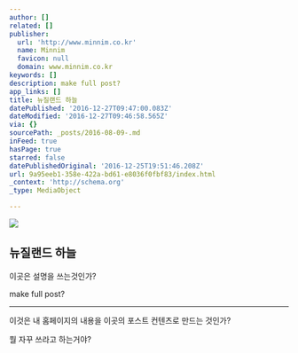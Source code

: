 ```yaml
---
author: []
related: []
publisher:
  url: 'http://www.minnim.co.kr'
  name: Minnim
  favicon: null
  domain: www.minnim.co.kr
keywords: []
description: make full post?
app_links: []
title: 뉴질랜드 하늘
datePublished: '2016-12-27T09:47:00.083Z'
dateModified: '2016-12-27T09:46:58.565Z'
via: {}
sourcePath: _posts/2016-08-09-.md
inFeed: true
hasPage: true
starred: false
datePublishedOriginal: '2016-12-25T19:51:46.208Z'
url: 9a95eeb1-358e-422a-bd61-e8036f0fbf83/index.html
_context: 'http://schema.org'
_type: MediaObject

---
```

<article style=""><img src="https://imgflo.herokuapp.com/graph/vahj1ThiexotieMo/c8e194cee65c45be4cf6a4fa83dff9de/noop.jpg?input=http%3A%2F%2Fwww.minnim.co.kr%2Fwordpress%2Fwp-content%2Fuploads%2F2015%2F11%2FDSCF3862.jpg" /><h1>뉴질랜드 하늘</h1><p>이곳은 설명을 쓰는것인가?</p></article>

make full post?

---

이것은 내 홈페이지의 내용을 이곳의 포스트 컨텐츠로 만드는 것인가?

뭘 자꾸 쓰라고 하는거야?